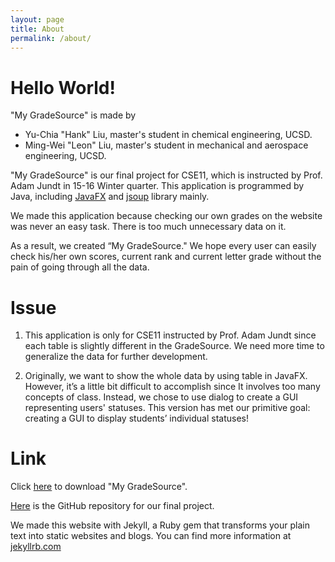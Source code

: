 ```yaml
---
layout: page
title: About
permalink: /about/
---
```

# Hello World!

"My GradeSource" is made by

* Yu-Chia "Hank" Liu, master's student in chemical engineering, UCSD.
* Ming-Wei "Leon" Liu, master's student in mechanical and aerospace engineering, UCSD.

"My GradeSource" is our final project for CSE11, which is instructed by Prof. Adam Jundt in 15-16 Winter quarter.
This application is programmed by Java, including [JavaFX](https://docs.oracle.com/javafx/2/api/) and [jsoup](http://jsoup.org/) library mainly.

We made this application because checking our own grades on the website was never an easy task.
There is too much unnecessary data on it.

As a result, we created “My GradeSource." We hope every user can easily check his/her own scores,
current rank and current letter grade without the pain of going through all the data.

# Issue

1. This application is only for CSE11 instructed by Prof. Adam Jundt since each table
is slightly different in the GradeSource. We need more time to generalize the data for further development.

2. Originally, we want to show the whole data by using table in JavaFX. However,
it’s a little bit difficult to accomplish since It involves too many concepts of class.
Instead, we chose to use dialog to create a GUI representing users' statuses. This version
has met our primitive goal: creating a GUI to display students’ individual statuses!

# Link

Click [here](https://github.com/mygradesource/mygradesource-app/blob/master/MyGradeSource.jar?raw=true) to download "My GradeSource".

[Here](https://github.com/mygradesource/mygradesource-app) is the GitHub repository for our final project.

We made this website with Jekyll, a Ruby gem that transforms your plain text into static websites and blogs.
You can find more information at [jekyllrb.com](http://jekyllrb.com/)
